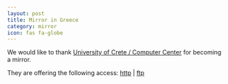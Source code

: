 ```yaml
---
layout: post
title: Mirror in Greece
category: mirror
icon: fas fa-globe
---
```


We would like to thank [University of Crete / Computer Center](http://www.cc.uoc.gr/) for becoming a mirror.

They are offering the following access: [http](http://ftp.cc.uoc.gr/mirrors/linux/blackarch/) | [ftp](ftp://ftp.cc.uoc.gr/mirrors/linux/blackarch/)